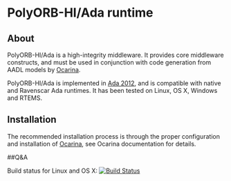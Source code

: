 # PolyORB-HI/Ada runtime

## About

PolyORB-HI/Ada is a high-integrity middleware. It provides core middleware constructs, and must be used in conjunction with code generation from AADL models by [Ocarina](https://github.com/OpenAADL/ocarina).

PolyORB-HI/Ada is implemented in [Ada 2012](http://www.ada2012.org), and is compatible with native and Ravenscar Ada runtimes.
It has been tested on Linux, OS X, Windows and RTEMS.

## Installation

The recommended installation process is through the proper configuration and installation of [Ocarina](https://github.com/OpenAADL/ocarina), see Ocarina documentation for details.

##Q&A

Build status for Linux and OS X: [![Build Status](https://travis-ci.org/OpenAADL/polyorb-hi-ada.svg?branch=master)](https://travis-ci.org/OpenAADL/polyorb-hi-ada)

